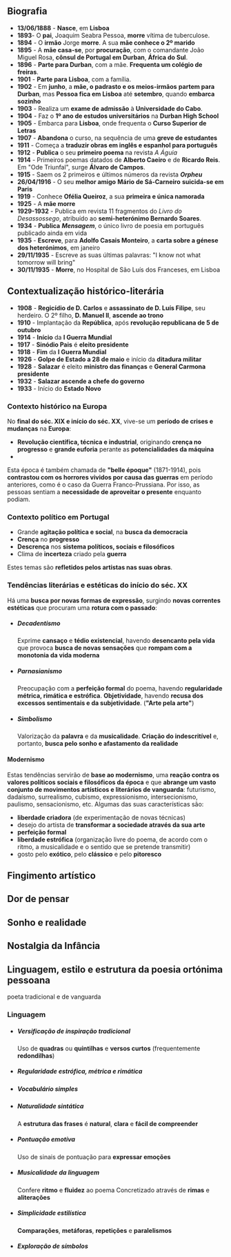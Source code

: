## Biografia 
- **13/06/1888** - **Nasce**, em **Lisboa**
- **1893**- O **pai**, Joaquim Seabra Pessoa, **morre** vítima de tuberculose.
- **1894** - O **irmão** Jorge **morre**. A sua **mãe conhece o 2º marido**
- **1895** - A **mãe casa-se**, por **procuração**, com o comandante João Miguel Rosa, **cônsul de Portugal em Durban**, **África do Sul**.
- **1896** - **Parte para Durban**, com a mãe. **Frequenta um colégio de freiras**.
- **1901** - **Parte para Lisboa**, com a família.
- **1902** - Em **junho**, a **mãe, o padrasto e os meios-irmãos** **partem para Durban**, mas **Pessoa fica em Lisboa** até **setembro**, quando **embarca sozinho**
- **1903** - Realiza um **exame de admissão** à **Universidade do Cabo**.
- **1904** - Faz o **1º ano de estudos universitários** na **Durban High School**
- **1905** - Embarca para **Lisboa**, onde frequenta o **Curso Superior de Letras**
- **1907** - **Abandona** o curso, na sequência de uma **greve de estudantes**
- **1911** - Começa a **traduzir obras em inglês e espanhol para português**
- **1912** - **Publica** o seu **primeiro poema** na revista *A Águia*
- **1914** - Primeiros poemas datados de **Alberto Caeiro** e de **Ricardo Reis**. Em "Ode Triunfal", surge **Álvaro de Campos**.
- **1915** - Saem os 2 primeiros e últimos números da revista ***Orpheu***
- **26/04/1916** - O seu **melhor amigo** **Mário de Sá-Carneiro** **suicida-se em Paris**
- **1919** - Conhece **Ofélia Queiroz**, a sua **primeira e única namorada**
- **1925** - A **mãe morre**
- **1929-1932** - Publica em revista 11 fragmentos do *Livro do Desassossego*, atribuído ao **semi-heterónimo Bernardo Soares**.
- **1934** - **Publica** ***Mensagem***, o único livro de poesia em português publicado ainda em vida
- **1935** - **Escreve**, para **Adolfo Casais Monteiro**, a **carta sobre a génese dos heterónimos**, em janeiro
- **29/11/1935** - Escreve as suas últimas palavras: "I know not what tomorrow will bring"
- **30/11/1935** - **Morre**, no Hospital de São Luís dos Franceses, em Lisboa
## Contextualização histórico-literária
- **1908** - **Regicídio de D. Carlos** e **assassinato de D. Luís Filipe**, seu herdeiro. O 2º filho, **D. Manuel II**, **ascende ao trono**
- **1910** - Implantação da **República**, após **revolução republicana de 5 de outubro**
- **1914** - **Início** da **I Guerra Mundial**
- **1917** - **Sinódio Pais** é **eleito presidente**
- **1918** - **Fim** da **I Guerra Mundial**
- **1926** - **Golpe de Estado a 28 de maio** e início da **ditadura militar**
- **1928** - **Salazar** é eleito **ministro das finanças** e **General Carmona** **presidente**
- **1932** - **Salazar ascende a chefe do governo**
- **1933** - Início do **Estado Novo**
### Contexto histórico na Europa
No **final do séc. XIX e início do séc. XX**, vive-se um **período de crises e mudanças** na **Europa**:
- **Revolução científica, técnica e industrial**, originando **crença no progresso** e **grande euforia** perante as **potencialidades da máquina**
- 

Esta época é também chamada de **"belle époque"** (1871-1914), pois **contrastou com os horrores vividos por causa das guerras** em período anteriores, como é o caso da Guerra Franco-Prussiana. Por isso, as pessoas sentiam a **necessidade de aproveitar o presente** enquanto podiam. 
### Contexto político em Portugal
- Grande **agitação política e social**, na **busca da democracia**
- **Crença** no **progresso**
- **Descrença** nos **sistema políticos, sociais e filosóficos**
- Clima de **incerteza** criado pela **guerra**

Estes temas são **refletidos pelos artistas nas suas obras**.
### Tendências literárias e estéticas do início do séc. XX
Há uma **busca por novas formas de expressão**, surgindo **novas correntes estéticas** que procuram uma **rotura com o passado**:
- ##### Decadentismo
	Exprime **cansaço** e **tédio existencial**, havendo **desencanto pela vida** que provoca **busca de novas sensações** que **rompam com a monotonia da vida moderna**
- ##### Parnasianismo
	Preocupação com a **perfeição formal** do poema, havendo **regularidade métrica, rimática e estrófica**. **Objetividade**, havendo **recusa dos excessos sentimentais e da subjetividade**. (**"Arte pela arte"**)
- ##### Simbolismo
	Valorização da **palavra** e da **musicalidade**. **Criação do indescritível** e, portanto, **busca pelo sonho e afastamento da realidade**
#### Modernismo
Estas tendências servirão de **base ao modernismo**, uma **reação contra os valores políticos sociais e filosóficos da época** e que **abrange um vasto conjunto de movimentos artísticos e literários de vanguarda**: futurismo, dadaísmo, surrealismo, cubismo, expressionismo, intersecionismo, paulismo, sensacionismo, etc.
Algumas das suas características são:
- **liberdade criadora** (de experimentação de novas técnicas)
- desejo do artista de **transformar a sociedade através da sua arte**
- **perfeição formal**
- **liberdade estrófica** (organização livre do poema, de acordo com o ritmo, a musicalidade e o sentido que se pretende transmitir)
- gosto pelo **exótico**, pelo **clássico** e pelo **pitoresco**
## Fingimento artístico
## Dor de pensar
## Sonho e realidade
## Nostalgia da Infância
## Linguagem, estilo e estrutura da poesia ortónima pessoana

poeta tradicional e de vanguarda
### Linguagem
- ##### Versificação de inspiração tradicional
	Uso de **quadras** ou **quintilhas** e **versos curtos** (frequentemente **redondilhas**)
- ##### Regularidade estrófica, métrica e rimática
- ##### Vocabulário simples
- ##### Naturalidade sintática
	A **estrutura das frases** é **natural**, **clara** e **fácil de compreender**
- ##### Pontuação emotiva
	Uso de sinais de pontuação para **expressar emoções**
- ##### Musicalidade da linguagem
  Confere **ritmo** e **fluidez** ao poema
  Concretizado através de **rimas** e **aliterações**
- ##### Simplicidade estilística
	**Comparações**, **metáforas**, **repetições** e **paralelismos**
- ##### Exploração de símbolos